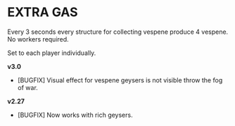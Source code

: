 # EXTRA GAS

Every 3 seconds every structure for collecting vespene produce 4 vespene. No workers required.

Set to each player individually.

**v3.0**

* [BUGFIX] Visual effect for vespene geysers is not visible throw the fog of war.

**v2.27**

* [BUGFIX] Now works with rich geysers.
